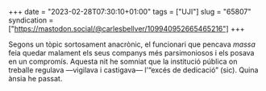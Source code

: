 +++
date = "2023-02-28T07:30:10+01:00"
tags = ["UJI"]
slug = "65807"
syndication = ["https://mastodon.social/@carlesbellver/109940952665465216"]
+++

Segons un tòpic sortosament anacrònic, el funcionari que pencava *massa* feia quedar malament els seus companys més parsimoniosos i els posava en un compromís. Aquesta nit he somniat que la institució pública on treballe regulava —vigilava i castigava— l’“excés de dedicació” (sic). Quina ànsia he passat.
